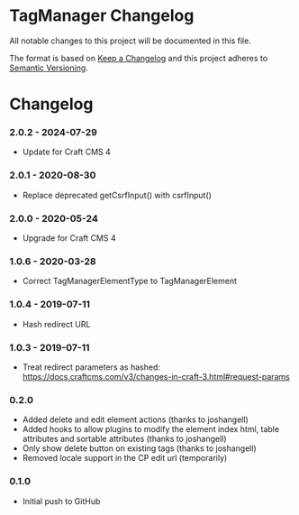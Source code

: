 # TagManager Changelog

All notable changes to this project will be documented in this file.

The format is based on [Keep a Changelog](http://keepachangelog.com/) and this project adheres to [Semantic Versioning](http://semver.org/).

Changelog
=================

### 2.0.2 - 2024-07-29
- Update for Craft CMS 4

### 2.0.1 - 2020-08-30
- Replace deprecated getCsrfInput() with csrfInput()

### 2.0.0 - 2020-05-24
- Upgrade for Craft CMS 4

### 1.0.6 - 2020-03-28
- Correct TagManagerElementType to TagManagerElement

### 1.0.4 - 2019-07-11
- Hash redirect URL

### 1.0.3 - 2019-07-11
- Treat redirect parameters as hashed: https://docs.craftcms.com/v3/changes-in-craft-3.html#request-params

### 0.2.0
 - Added delete and edit element actions (thanks to joshangell)
 - Added hooks to allow plugins to modify the element index html,
   table attributes and sortable attributes (thanks to joshangell)
 - Only show delete button on existing tags (thanks to joshangell)
 - Removed locale support in the CP edit url (temporarily)

### 0.1.0
 - Initial push to GitHub
